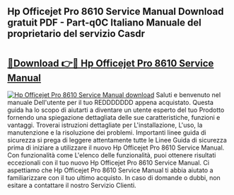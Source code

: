 ## Hp Officejet Pro 8610 Service Manual Download gratuit PDF - Part-q0C Italiano Manuale del proprietario del servizio Casdr

# <h2><a href="http://dfbbax.blite.top/?on=Hp+Officejet+Pro+8610+Service+Manual">🔗Download 👉🔴 Hp Officejet Pro 8610 Service Manual</a></h2>

[![Hp Officejet Pro 8610 Service Manual download](https://i.imgur.com/lujVjoI.png)](http://dfbbax.blite.top/?on=Hp+Officejet+Pro+8610+Service+Manual)
Saluti e benvenuto nel manuale Dell'utente per il tuo REDDDDDDD appena acquistato. Questa guida ha lo scopo di aiutarti a diventare un utente esperto del tuo Prodotto fornendo una spiegazione dettagliata delle sue caratteristiche, funzioni e vantaggi. Troverai istruzioni dettagliate per L'installazione, L'uso, la manutenzione e la risoluzione dei problemi. Importanti linee guida di sicurezza si prega di leggere attentamente tutte le Linee Guida di sicurezza prima di iniziare a utilizzare il nuovo Hp Officejet Pro 8610 Service Manual. Con funzionalità come L'elenco delle funzionalità, puoi ottenere risultati eccezionali con il tuo nuovo Hp Officejet Pro 8610 Service Manual. Ci aspettiamo che Hp Officejet Pro 8610 Service Manual ti abbia aiutato a familiarizzare con il tuo ultimo acquisto. In caso di domande o dubbi, non esitare a contattare il nostro Servizio Clienti.
